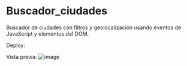 # Buscador_ciudades
Buscador de ciudades con filtros y geolocalización usando eventos de JavaScript y elementos del DOM.

Deploy: 

Vista previa: 
![image](https://github.com/JoanMaGam/Buscador_ciudades/assets/122151033/12f29847-52a5-457d-9ff4-cc2ab12e73f0)

